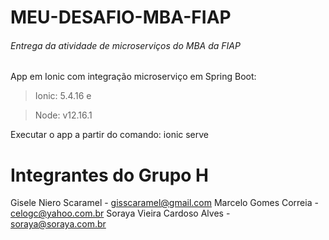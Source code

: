 # MEU-DESAFIO-MBA-FIAP
###### Entrega da atividade de microserviços do MBA da FIAP

App em Ionic com integração microserviço em Spring Boot:
> Ionic: 5.4.16 e 

> Node: v12.16.1

Executar o app a partir do comando: ionic serve

# Integrantes do Grupo H
Gisele Niero Scaramel - gisscaramel@gmail.com
Marcelo Gomes Correia - celogc@yahoo.com.br
Soraya Vieira Cardoso Alves - soraya@soraya.com.br

